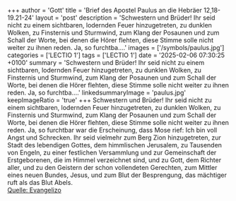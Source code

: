 +++
author = 'Gott'
title = 'Brief des Apostel Paulus an die Hebräer 12,18-19.21-24'
layout = 'post'
description = 'Schwestern und Brüder! Ihr seid nicht zu einem sichtbaren, lodernden Feuer hinzugetreten, zu dunklen Wolken, zu Finsternis und Sturmwind, zum Klang der Posaunen und zum Schall der Worte, bei denen die Hörer flehten, diese Stimme solle nicht weiter zu ihnen reden. Ja, so furchtba....'
images = ['/symbols/paulus.jpg']
categories = ['LECTIO 1']
tags = ['LECTIO 1']
date = '2025-02-06 07:30:25 +0100'
summary = 'Schwestern und Brüder! Ihr seid nicht zu einem sichtbaren, lodernden Feuer hinzugetreten, zu dunklen Wolken, zu Finsternis und Sturmwind, zum Klang der Posaunen und zum Schall der Worte, bei denen die Hörer flehten, diese Stimme solle nicht weiter zu ihnen reden. Ja, so furchtba....'
linkedsummaryImage = 'paulus.jpg'
keepImageRatio = 'true'
+++
Schwestern und Brüder!
Ihr seid nicht zu einem sichtbaren, lodernden Feuer hinzugetreten, zu dunklen Wolken, zu Finsternis und Sturmwind,
zum Klang der Posaunen und zum Schall der Worte, bei denen die Hörer flehten, diese Stimme solle nicht weiter zu ihnen reden.
Ja, so furchtbar war die Erscheinung, dass Mose rief: Ich bin voll Angst und Schrecken.<!--more-->
Ihr seid vielmehr zum Berg Zion hinzugetreten, zur Stadt des lebendigen Gottes, dem himmlischen Jerusalem, zu Tausenden von Engeln, zu einer festlichen Versammlung
und zur Gemeinschaft der Erstgeborenen, die im Himmel verzeichnet sind, und zu Gott, dem Richter aller, und zu den Geistern der schon vollendeten Gerechten,
zum Mittler eines neuen Bundes, Jesus, und zum Blut der Besprengung, das mächtiger ruft als das Blut Abels.<br> [Quelle: Evangelizo](https://evangeliumtagfuertag.org/DE/gospel)